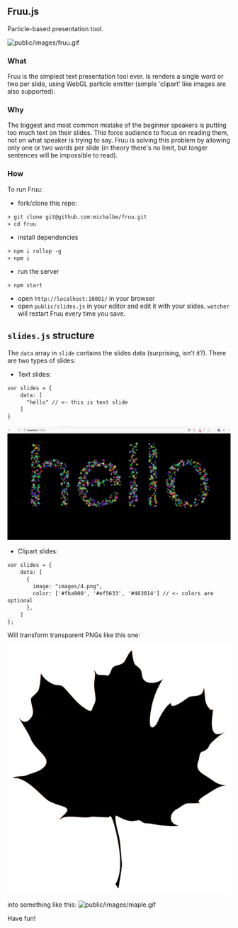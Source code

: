 Fruu.js
----
Particle-based presentation tool.

![public/images/fruu.gif](public/images/fruu.gif)

### What
Fruu is the simplest text presentation tool ever. Is renders a single word or two per slide,
using WebGL particle emitter (simple 'clipart' like images are also supported).

### Why
The biggest and most common mistake of the beginner speakers is putting too much text on their slides. This force audience to focus on reading them, not on what speaker is trying to say.
Fruu is solving this problem by allowing only one or two words per slide (in theory there's no limit, but longer sentences will be impossible to read).

### How
To run Fruu:
  - fork/clone this repo:
  ```
  > git clone git@github.com:michalbe/fruu.git
  > cd fruu
  ```

  - install dependencies
  ```
  > npm i rollup -g
  > npm i
  ```

  - run the server
  ```
  > npm start
  ```
  - open `http://localhost:10001/` in your browser
  - open `public/slides.js` in your editor and edit it with your slides. `watcher` will restart Fruu every time you save.

## `slides.js` structure
The `data` array in `slide` contains the slides data (surprising, isn't it?). There are two types of slides:
  - Text slides:
  ```
  var slides = {
      data: [
        "hello" // <- this is text slide
      ]
  }
  ```
  ![public/images/hello.gif](public/images/hello.gif)

  - Clipart slides:
  ```
  var slides = {
      data: [
        {
          image: "images/4.png",
          color: ['#fba900', '#ef5633', '#463014'] // <- colors are optional
        },
      ]
  };
  ```
  Will transform transparent PNGs like this one:

  ![public/images/4.png](public/images/4.png)

  
  into something like this:
  ![public/images/maple.gif](public/images/maple.gif)

Have fun!
